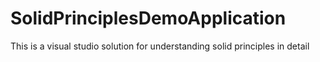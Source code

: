 # SolidPrinciplesDemoApplication
This is a visual studio solution for understanding solid principles in detail
